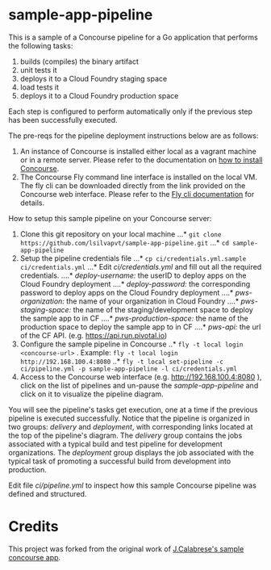 # sample-app-pipeline

This is a sample of a Concourse pipeline for a Go application that performs the
following tasks:
1. builds (compiles) the binary artifact
1. unit tests it
1. deploys it to a Cloud Foundry staging space
1. load tests it
1. deploys it to a Cloud Foundry production space

Each step is configured to perform automatically only if the previous step has been successfully executed.

The pre-reqs for the pipeline deployment instructions below are as follows:
1. An instance of Concourse is installed either local as a vagrant machine or in a remote server. Please refer to the documentation on [how to install Concourse](http://concourse.ci/installing.html).
1. The Concourse Fly command line interface is installed on the local VM. The fly cli can be downloaded directly from the link provided on the Concourse web interface. Please refer to the [Fly cli documentation](http://concourse.ci/fly-cli.html) for details.

How to setup this sample pipeline on your Concourse server:

1. Clone this git repository on your local machine
...* ```git clone https://github.com/lsilvapvt/sample-app-pipeline.git```
...* ```cd sample-app-pipeline```
1. Setup the pipeline credentials file
...* ```cp ci/credentials.yml.sample ci/credentials.yml```
...* Edit _ci/credentials.yml_ and fill out all the required credentials.
....* _deploy-username:_ the userID to deploy apps on the Cloud Foundry deployment
....* _deploy-password:_ the corresponding password to deploy apps on the Cloud Foundry deployment
....* _pws-organization:_ the name of your organization in Cloud Foundry
....* _pws-staging-space:_ the name of the staging/development space to deploy the sample app to in CF
....* _pws-production-space:_ the name of the production space to deploy the sample app to in CF
....* _pws-api:_ the url of the CF API. (e.g. https://api.run.pivotal.io)
1. Configure the sample pipeline in Concourse
..* ```fly -t local login <concourse-url>``` . Example: ```fly -t local login http://192.168.100.4:8080```
..* ```fly -t local set-pipeline -c ci/pipeline.yml -p sample-app-pipeline -l ci/credentials.yml```
1. Access to the Concourse web interface (e.g. http://192.168.100.4:8080 ), click on the list of pipelines and un-pause the _sample-app-pipeline_ and click on it to visualize the pipeline diagram.

You will see the pipeline's tasks get execution, one at a time if the previous pipeline is executed successfully.
Notice that the pipeline is organized in two groups: _delivery_ and _deployment_, with corresponding links located at the top of the pipeline's diagram. The _delivery_ group contains the jobs associated with a typical build and test pipeline for development organizations. The _deployment_ group displays the job associated with the typical task of promoting a successful build from development into production.

Edit file _ci/pipeline.yml_ to inspect how this sample Concourse pipeline was defined and structured.

# Credits
This project was forked from the original work of [J.Calabrese's sample concourse app](https://github.com/xchapter7x/concourse-demo-app).
